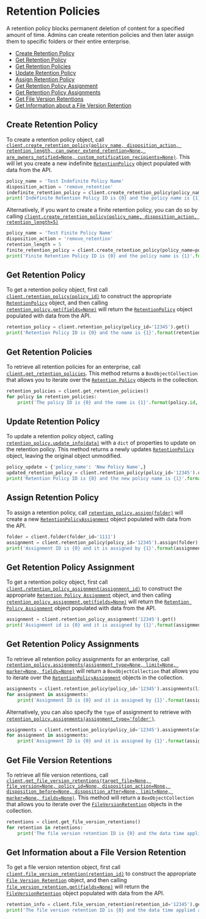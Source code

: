 Retention Policies
==================

A retention policy blocks permanent deletion of content for a specified amount of time. Admins can create retention 
policies and then later assign them to specific folders or their entire enterprise.

<!-- START doctoc generated TOC please keep comment here to allow auto update -->
<!-- DON'T EDIT THIS SECTION, INSTEAD RE-RUN doctoc TO UPDATE -->


- [Create Retention Policy](#create-retention-policy)
- [Get Retention Policy](#get-retention-policy)
- [Get Retention Policies](#get-retention-policies)
- [Update Retention Policy](#update-retention-policy)
- [Assign Retention Policy](#assign-retention-policy)
- [Get Retention Policy Assignment](#get-retention-policy-assignment)
- [Get Retention Policy Assignments](#get-retention-policy-assignments)
- [Get File Version Retentions](#get-file-version-retentions)
- [Get Information about a File Version Retention](#get-information-about-a-file-version-retention)

<!-- END doctoc generated TOC please keep comment here to allow auto update -->

Create Retention Policy
-----------------------

To create a retention policy object, call [`client.create_retention_policy(policy_name, disposition_action, retention_length, can_owner_extend_retention=None, are_owners_notified=None, custom_notification_recipients=None)`][create_retention_policy]. This will let you create a new indefinite 
[`RetentionPolicy`][retention_policy_class] object populated with data from the API.

<!-- sample post_retention_policies -->
```python
policy_name = 'Test Indefinite Policy Name'
disposition_action = 'remove_retention'
indefinite_retention_policy = client.create_retention_policy(policy_name, disposition_action, float('inf'))
print('Indefinite Retention Policy ID is {0} and the policy name is {1}'.format(indefinite_retention_policy.id, indefinite_retention_policy.policy_name))
```

Alternatively, if you want to create a finite retention policy, you can do so by calling 
[`client.create_retention_policy(policy_name, disposition_action, retention_length=5)`][create_retention_policy]

```python
policy_name = 'Test Finite Policy Name'
disposition_action = 'remove_retention'
retention_length = 5
finite_retention_policy = client.create_retention_policy(policy_name=policy_name, disposition_action=disposition_action, retention_length=retention_length)
print('Finite Retention Policy ID is {0} and the policy name is {1}'.format(finite_retention_policy.id, finite_retention_policy.policy_name))
```

[create_retention_policy]: https://box-python-sdk.readthedocs.io/en/latest/boxsdk.client.html#boxsdk.client.client.Client.create_retention_policy
[retention_policy_class]: https://box-python-sdk.readthedocs.io/en/latest/boxsdk.object.html#boxsdk.object.retention_policy.RetentionPolicy

Get Retention Policy
--------------------

To get a retention policy object, first call [`client.retention_policy(policy_id)`][retention_policy] to construct the 
appropriate [`RetentionPolicy`][retention_policy_class] object, and then calling [`retention_policy.get(fields=None)`][get] 
will return the [`RetentionPolicy`][retention_policy_class] object populated with data from the API.

<!-- sample get_retention_policies_id -->
```python
retention_policy = client.retention_policy(policy_id='12345').get()
print('Retention Policy ID is {0} and the name is {1}'.format(retention_policy.id, retention_policy.policy_name))
```

[retention_policy]: https://box-python-sdk.readthedocs.io/en/latest/boxsdk.client.html#boxsdk.client.client.Client.retention_policy
[get]: https://box-python-sdk.readthedocs.io/en/latest/boxsdk.object.html#boxsdk.object.base_object.BaseObject.get

Get Retention Policies
----------------------

To retrieve all retention policies for an enterprise, call [`client.get_retention_policies`][get_retention_policies]. 
This method returns a `BoxObjectCollection` that allows you to iterate over the 
[`Retention Policy`][retention_policy_class] objects in the collection.

<!-- sample get_retention_policies -->
```python
retention_policies = client.get_retention_policies()
for policy in retention_policies:
    print('The policy ID is {0} and the name is {1}'.format(policy.id, policy.policy_name))
```

[get_retention_policies]: https://box-python-sdk.readthedocs.io/en/latest/boxsdk.client.html#boxsdk.client.client.Client.get_retention_policies

Update Retention Policy
-----------------------

To update a retention policy object, calling [`retention_policy.update_info(data)`][update_info] with a `dict` of 
properties to update on the retention policy. This method returns a newly updates 
[`RetentionPolicy`][retention_policy_class] object, leaving the original object unmodified.

<!-- sample put_retention_policies_id -->
```python
policy_update = {'policy_name': 'New Policy Name',}
updated_retention_policy = client.retention_policy(policy_id='12345').update_info(policy_update)
print('Retention Policy ID is {0} and the new policy name is {1}'.format(updated_retention_policy.id, updated_retention_policy.policy_name))
```

[update_info]: https://box-python-sdk.readthedocs.io/en/latest/boxsdk.object.html#boxsdk.object.base_object.BaseObject.update_info

Assign Retention Policy
-----------------------

To assign a retention policy, call [`retention_policy.assign(folder)`][assign] will create a new 
[`RetentionPolicyAssignment`][retention_policy_assignment_class] object populated with data from the API.

<!-- sample post_retention_policy_assignments -->
```python
folder = client.folder(folder_id='1111')
assignment = client.retention_policy(policy_id='12345').assign(folder)
print('Assignment ID is {0} and it is assigned by {1}'.format(assignment.id, assignment.assigned_by.name))
```

[retention_policy_assignment_class]: https://box-python-sdk.readthedocs.io/en/latest/boxsdk.object.html#boxsdk.object.retention_policy_assignment.RetentionPolicyAssignment
[assign]: https://box-python-sdk.readthedocs.io/en/latest/boxsdk.object.html#boxsdk.object.retention_policy.RetentionPolicy.assign

Get Retention Policy Assignment
-------------------------------

To get a retention policy object, first call [`client.retention_policy_assignment(assignment_id)`][retention_policy_assignment] 
to construct the appropriate [`Retention Policy Assignment`][retention_policy_assignment_class] object, and then calling 
[`retention_policy_assignment.get(fields=None)`][get] will return the 
[`Retention Policy Assignment`][retention_policy_assignment_class] object populated with data from the API.

<!-- sample get_retention_policy_assignments_id -->
```python
assignment = client.retention_policy_assignment('12345').get()
print('Assignment id is {0} and it is assigned by {1}'.format(assignment.id, assignment.assigned_by.name))
```

[retention_policy_assignment]: https://box-python-sdk.readthedocs.io/en/latest/boxsdk.object.html#boxsdk.client.client.Client.retention_policy_assignment
[retention_policy_assignment_class]: https://box-python-sdk.readthedocs.io/en/latest/boxsdk.object.html#boxsdk.object.retention_policy_assignment.RetentionPolicyAssignment
[get]: https://box-python-sdk.readthedocs.io/en/latest/boxsdk.object.html#boxsdk.object.base_object.BaseObject.get

Get Retention Policy Assignments
--------------------------------

To retrieve all retention policy assignments for an enterprise, call
[`retention_policy.assignments(assignment_type=None, limit=None, marker=None, fields=None)`][get_assignments] 
will return a `BoxObjectCollection` that allows you to iterate over the 
[`RetentionPolicyAssignment`][retention_policy_assignment_class] objects in the collection.

<!-- sample get_retention_policy_assignments -->
```python
assignments = client.retention_policy(policy_id='12345').assignments(limit=10)
for assignment in assignments:
    print('Assignment ID is {0} and it is assigned by {1}'.format(assignment.id, assignment.assigned_by.name))
```

Alternatively, you can also specify the `type` of assignment to retrieve with 
[`retention_policy.assignments(assignment_type='folder')`][get_assignments].

```python
assignments = client.retention_policy(policy_id='12345').assignments(assignment_type='folder', limit=10)
for assignment in assignments:
    print('Assignment ID is {0} and it is assigned by {1}'.format(assignment.id, assignment.assigned_by.name))
```

[get_assignments]: https://box-python-sdk.readthedocs.io/en/latest/boxsdk.object.html#boxsdk.object.retention_policy.assignments

Get File Version Retentions
---------------------------

To retrieve all file version retentions, call [`client.get_file_version_retentions(target_file=None, file_version=None, policy_id=None, disposition_action=None, disposition_before=None, disposition_after=None, limit=None, marker=None, fields=None)`][get_file_version_retentions]. This method will return a 
`BoxObjectCollection` that allows you to iterate over the [`FileVersionRetention`][file_version_retention_class] 
objects in the collection.

<!-- sample get_file_version_retentions -->
```python
retentions = client.get_file_version_retentions()
for retention in retentions:
    print('The file version retention ID is {0} and the data time applied at is {1}'.format(retention.id, retention.applied_at))
```

[get_file_version_retentions]: https://box-python-sdk.readthedocs.io/en/latest/boxsdk.client.html#boxsdk.client.client,Client.get_file_version_retentions
[file_version_rention_class]: https://box-python-sdk.readthedocs.io/en/latest/boxsdk.object.html#boxsdk.object.file_version_retention.FileVersionRetention


Get Information about a File Version Retention
----------------------------------------------

To get a file version retention object, first call [`client.file_version_retention(retention_id)`][file_version_retention] 
to construct the appropriate [`File Version Retention`][file_version_retention_class] object, and then calling 
[`file_version_retention.get(fields=None)`][get] will return the [`FileVersionRetention`][file_version_retention] 
object populated with data from the API.

<!-- sample get_file_version_retentions_id -->
```python
retention_info = client.file_version_retention(retention_id='12345').get()
print('The file version retention ID is {0} and the data time applied at is {1}'.format(retention.id, retention.applied_at))
```

[file_version_retention]: https://box-python-sdk.readthedocs.io/en/latest/boxsdk.client.html#boxsdk.client.client.Client.file_version_retention
[file_version_retention_class]: https://box-python-sdk.readthedocs.io/en/latest/boxsdk.object.html#boxsdk.object.file_version_retention.FileVersionRetention
[get]: https://box-python-sdk.readthedocs.io/en/latest/boxsdk.object.html#boxsdk.object.base_object.BaseObject.get
